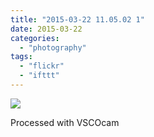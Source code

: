 ```yaml
---
title: "2015-03-22 11.05.02 1"
date: 2015-03-22
categories: 
  - "photography"
tags: 
  - "flickr"
  - "ifttt"
---
```


![](https://farm8.staticflickr.com/7637/16873259016_ef631419af_b.jpg)  

Processed with VSCOcam
